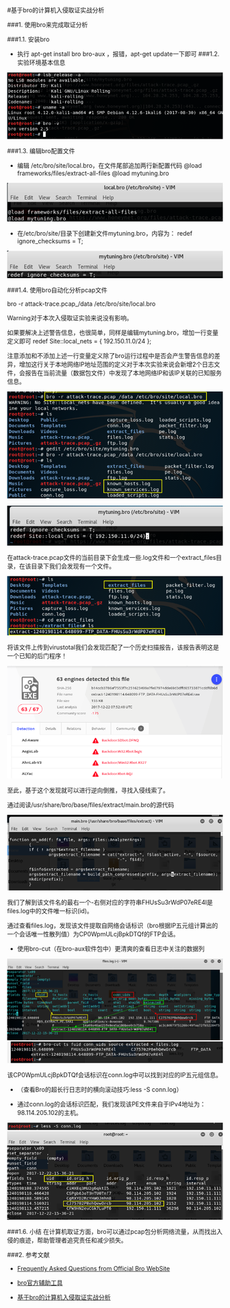 #基于bro的计算机入侵取证实战分析


###1. 使用bro来完成取证分析

###1.1. 安装bro

- 执行 apt-get install bro bro-aux ，报错，apt-get update一下即可
###1.2. 实验环境基本信息

![](https://github.com/Anna-YJ/Picture/blob/master/1.png?raw=true) 


###1.3. 编辑bro配置文件

- 编辑 /etc/bro/site/local.bro，在文件尾部追加两行新配置代码
@load frameworks/files/extract-all-files
@load mytuning.bro

![](https://github.com/Anna-YJ/Picture/blob/master/2.png?raw=true)


- 在/etc/bro/site/目录下创建新文件mytuning.bro，内容为：
redef ignore_checksums = T;

![](https://github.com/Anna-YJ/Picture/blob/master/3.png?raw=true)


###1.4. 使用bro自动化分析pcap文件

bro -r attack-trace.pcap_/data /etc/bro/site/local.bro

Warning对于本次入侵取证实验来说没有影响。

如果要解决上述警告信息，也很简单，同样是编辑mytuning.bro，增加一行变量定义即可
redef Site::local_nets = { 192.150.11.0/24 };

注意添加和不添加上述一行变量定义除了bro运行过程中是否会产生警告信息的差异，增加这行关于本地网络IP地址范围的定义对于本次实验来说会新增2个日志文件，会报告在当前流量（数据包文件）中发现了本地网络IP和该IP关联的已知服务信息。

![](https://github.com/Anna-YJ/Picture/blob/master/4.png?raw=true)

![](https://github.com/Anna-YJ/Picture/blob/master/5.png?raw=true)

在attack-trace.pcap文件的当前目录下会生成一些.log文件和一个extract_files目录，在该目录下我们会发现有一个文件。

![](https://github.com/Anna-YJ/Picture/blob/master/6.png?raw=true)


将该文件上传到virustotal我们会发现匹配了一个历史扫描报告，该报告表明这是一个已知的后门程序！

![](https://github.com/Anna-YJ/Picture/blob/master/7.png?raw=true)


至此，基于这个发现就可以进行逆向倒推，寻找入侵线索了。


通过阅读/usr/share/bro/base/files/extract/main.bro的源代码

![](https://github.com/Anna-YJ/Picture/blob/master/8.png?raw=true)


我们了解到该文件名的最右一个-右侧对应的字符串FHUsSu3rWdP07eRE4l是files.log中的文件唯一标识(id)。

通过查看files.log，发现该文件提取自网络会话标识（bro根据IP五元组计算出的一个会话唯一性散列值）为CP0WpmULcjBpkDTQf的FTP会话。

- 使用bro-cut（在bro-aux软件包中）更清爽的查看日志中关注的数据列

![](https://github.com/Anna-YJ/Picture/blob/master/9.png?raw=true)
![](https://github.com/Anna-YJ/Picture/blob/master/10.png?raw=true)


该CP0WpmULcjBpkDTQf会话标识在conn.log中可以找到对应的IP五元组信息。


- （查看Bro的超长行日志时的横向滚动技巧:less -S conn.log）

- 通过conn.log的会话标识匹配，我们发现该PE文件来自于IPv4地址为：98.114.205.102的主机。

![](https://github.com/Anna-YJ/Picture/blob/master/12.png?raw=true)
![](https://github.com/Anna-YJ/Picture/blob/master/11.png?raw=true)




###1.6. 小结
在计算机取证方面，bro可以通过pcap包分析网络流量，从而找出入侵的痕迹，帮助管理者追究责任和减少损失。

###2. 参考文献

- [Frequently Asked Questions from Official Bro WebSite](https://www.bro.org/documentation/faq.html)

- [bro官方辅助工具](https://www.bro.org/community/software.html)

- [基于bro的计算机入侵取证实战分析](http://www.freebuf.com/articles/system/135843.html)





